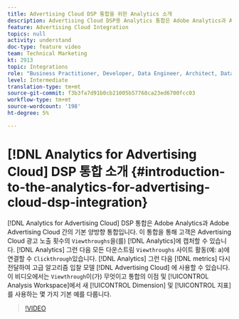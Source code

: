 ```yaml
---
title: Advertising Cloud DSP 통합을 위한 Analytics 소개
description: Advertising Cloud DSP용 Analytics 통합은 Adobe Analytics과 Adobe Advertising Cloud 간의 기본 양방향 통합입니다. 이 통합을 통해 고객은 Advertising Cloud 광고 노출에서 Analytics로 뷰스루를 캡처할 수 있습니다. 그러면 Analytics는 뷰스루를 모든 다운스트림 사이트 활동(클릭스루처럼)에 연결할 수 있습니다. 그런 다음 Analytics에서 지표를 다시 Advertising Cloud으로 전달하여 고급 알고리즘 입찰 모델에 사용할 수 있습니다. 이 비디오에서는 뷰스루 기능, 통합의 이점, Analysis Workspace에서 새 Dimension/지표 사용에 대한 몇 가지 기본적인 예를 다룹니다.
feature: Advertising Cloud Integration
topics: null
activity: understand
doc-type: feature video
team: Technical Marketing
kt: 2913
topic: Integrations
role: "Business Practitioner, Developer, Data Engineer, Architect, Data Architect, Administrator, Leader"
level: Intermediate
translation-type: tm+mt
source-git-commit: f3b3fa7d91b0cb21005b57768ca23ed6700fcc03
workflow-type: tm+mt
source-wordcount: '198'
ht-degree: 5%

---
```



# [!DNL Analytics for Advertising Cloud] DSP 통합 소개 {#introduction-to-the-analytics-for-advertising-cloud-dsp-integration}

[!DNL Analytics for Advertising Cloud] DSP 통합은 Adobe Analytics과 Adobe Advertising Cloud 간의 기본 양방향 통합입니다. 이 통합을 통해 고객은 Advertising Cloud 광고 노출 횟수의 `Viewthroughs`을(를) [!DNL Analytics]에 캡처할 수 있습니다. [!DNL Analytics] 그런 다음 모든 다운스트림  `Viewthroughs` 사이트 활동(예: a)에 연결할 수  `Clickthrough`있습니다. [!DNL Analytics] 그런 다음  [!DNL metrics] 다시 전달하여 고급 알고리즘 입찰 모델 [!DNL Advertising Cloud] 에 사용할 수 있습니다. 이 비디오에서는 `Viewthrough`이(가) 무엇이고 통합의 이점 및 [!UICONTROL Analysis Workspace]에서 새 [!UICONTROL Dimension] 및 [!UICONTROL 지표]를 사용하는 몇 가지 기본 예를 다룹니다.

>[!VIDEO](https://video.tv.adobe.com/v/27237/?quality=9)
